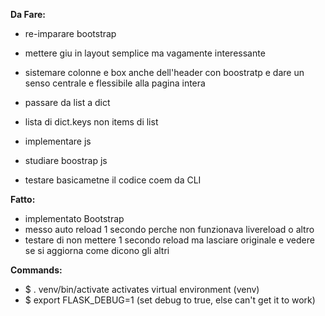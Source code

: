 **Da Fare:**
- re-imparare bootstrap
- mettere giu in layout semplice ma vagamente interessante
- sistemare colonne e box anche dell'header con boostratp e dare un senso centrale e flessibile alla pagina intera
- passare da list  a dict
- lista di dict.keys non items di list

- implementare js
- studiare boostrap js
- testare basicametne il codice coem da CLI

**Fatto:**
- implementato Bootstrap
- messo auto reload 1 secondo perche non funzionava livereload o altro
- testare di non mettere 1 secondo reload ma lasciare originale e vedere se si aggiorna come dicono gli altri


**Commands:**
- $ . venv/bin/activate
    activates virtual environment (venv)
- $ export FLASK_DEBUG=1
    (set debug to true, else can't get it to work)